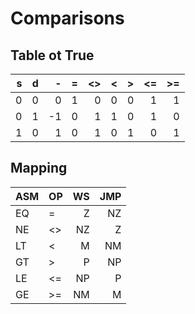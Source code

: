 # Comparisons

## Table ot True
| s | d |  - | = | <> |  < | \> | <= | \>= |
|--:|--:|---:|--:|---:|---:|---:|---:|----:|
| 0 | 0 |  0 | 1 |  0 |  0 |  0 |  1 |   1 |
| 0 | 1 | -1 | 0 |  1 |  1 |  0 |  1 |   0 |
| 1 | 0 |  1 | 0 |  1 |  0 |  1 |  0 |   1 |

## Mapping
| ASM | OP  | WS | JMP |
|-----|-----|---:|----:|
| EQ  | =   |  Z |  NZ |
| NE  | <>  | NZ |   Z |
| LT  | <   |  M |  NM |
| GT  | \>  |  P |  NP |
| LE  | <=  | NP |   P |
| GE  | \>= | NM |   M |
